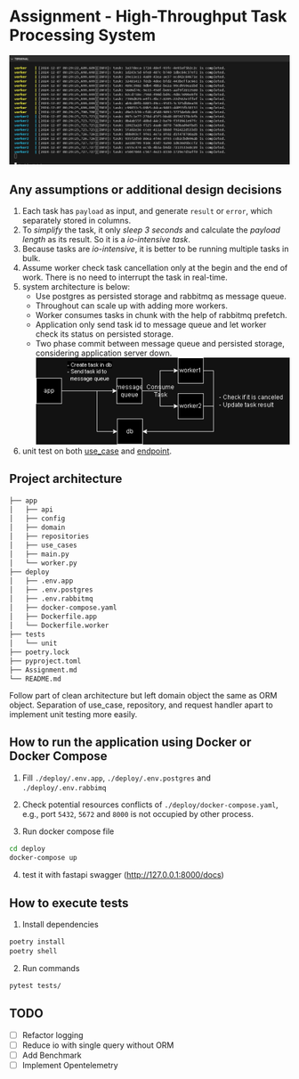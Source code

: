 # Assignment - High-Throughput Task Processing System

![demo](./doc/static/tasks_consuming.gif)

## Any assumptions or additional design decisions
1. Each task has `payload` as input, and generate `result` or `error`, which separately stored in columns.
2. To *simplify* the task, it only *sleep 3 seconds* and calculate the *payload length* as its result. So it is a *io-intensive task*.
3. Because tasks are *io-intensive*, it is better to be running multiple tasks in bulk.
4. Assume worker check task cancellation only at the begin and the end of work. There is no need to interrupt the task in real-time.
5. system architecture is below:
    - Use postgres as persisted storage and rabbitmq as message queue.
    - Throughout can scale up with adding more workers.
    - Worker consumes tasks in chunk with the help of rabbitmq prefetch.
    - Application only send task id to message queue and let worker check its status on persisted storage.
    - Two phase commit between message queue and persisted storage, considering application server down.
    ![task system architecture](./doc/static/task_system.png)
6. unit test on both [use_case](./tests/unit/test_tasks_use_case.py) and [endpoint](./tests/unit/test_tasks_endpoint.py).

## Project architecture

```
├── app
│   ├── api
│   ├── config
│   ├── domain
│   ├── repositories
│   ├── use_cases
│   ├── main.py
│   └── worker.py
├── deploy
│   ├── .env.app
│   ├── .env.postgres
│   ├── .env.rabbitmq
│   ├── docker-compose.yaml
│   ├── Dockerfile.app
│   └── Dockerfile.worker
├── tests
│   └── unit
├── poetry.lock
├── pyproject.toml
├── Assignment.md
└── README.md
```
Follow part of clean architecture but left domain object the same as ORM object. Separation of use_case, repository, and request handler  apart to implement unit testing more easily.


## How to run the application using Docker or Docker Compose
1. Fill `./deploy/.env.app`, `./deploy/.env.postgres` and `./deploy/.env.rabbimq`

2. Check potential resources conflicts of `./deploy/docker-compose.yaml`, e.g., port `5432`, `5672` and `8000` is not occupied by other process.

3. Run docker compose file
```bash
cd deploy
docker-compose up
```

4. test it with fastapi swagger (http://127.0.0.1:8000/docs)


## How to execute tests
1. Install dependencies
```bash
poetry install
poetry shell
```

2. Run commands
```bash
pytest tests/
```


## TODO
- [ ] Refactor logging
- [ ] Reduce io with single query without ORM
- [ ] Add Benchmark
- [ ] Implement Opentelemetry
